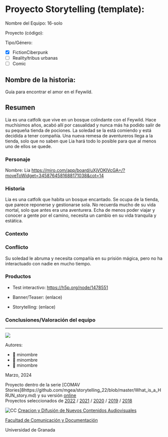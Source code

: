 

# Proyecto Storytelling (template): 

Nombre del Equipo: 16-solo

Proyecto (código): 

Tipo/Género:  
- [x] FictionCiberpunk  
- [ ] Reality/tribus urbanas  
- [ ] Comic

## Nombre de la historia: 
Guía para encontrar el amor en el Feywild. 
 
## Resumen
Lia es una catfolk que vive en un bosque colindante con el Feywild. Hace muchísimos años, acabó allí por casualidad y nunca más ha podido salir de su pequeña tienda de pociones. La soledad se la está comiendo y está decidida a tener compañía. Una nueva remesa de aventureros llega a la tienda, solo que no saben que Lia hará todo lo posible para que al menos uno de ellos se quede. 


### Personaje




Nombre: Lia
https://miro.com/app/board/uXjVOKlVcGA=/?moveToWidget=3458764581688171038&cot=14


### Historia
Lia es una catfolk que habita un bosque encantado. Se ocupa de la tienda, que parece reponerse y gestionarse sola. No recuerda mucho de su vida mortal, solo que antes era una aventurera. Echa de menos poder viajar y conocer a gente por el camino, necesita un cambio en su vida tranquila y estática. 


### Contexto


### Conflicto 
Su soledad le abruma y necesita compañía en su prisión mágica, pero no ha interactuado con nadie en mucho tiempo. 


### Productos

- Test interactivo: https://h5p.org/node/1478551

- Banner/Teaser:  (enlace) 


- Storytelling: (enlace) 




### Conclusiones/Valoración del equipo

------
![](https://upload.wikimedia.org/wikipedia/commons/thumb/6/62/CC-BY-SA-Andere_Wikis_%28v%29.svg/200px-CC-BY-SA-Andere_Wikis_%28v%29.svg.png)


Autores:  
<!---
Incluir lista de personas del grupo 
Se puede añadir enlace a página personal de github o lo que se quiera...(optativo)
-->

- :man: minombre
- :woman: minombre
- :woman: minombre 

<!---
Lista completa de emojis de markDown - https://gist.github.com/rxaviers/7360908) 
-->



Marzo, 2024

Proyecto dentro de la serie [COMAV Stories]8https://github.com/mgea/storytelling_22/blob/master/What_is_a_HRUN_story.md) y su versión [online](https://utopolis.ugr.es/media/HRUN/)  
Proyectos seleccionados de [2022](https://github.com/mgea/storytelling/blob/master/2022/readme.md) / [2021](https://github.com/mgea/storytelling/blob/master/2021/readme.md) / [2020](https://github.com/mgea/storytelling/blob/master/2020/readme.md)  / 
[2019](https://github.com/mgea/storytelling/blob/master/2019/readme.md) / [2018](https://github.com/mgea/storytelling/blob/master/2018/readme.md) 

![CC](https://mirrors.creativecommons.org/presskit/buttons/88x31/png/by-nc-sa.png) [Creacion y Difusión de Nuevos Contenidos Audiovisuales](http://utopolis.ugr.es/medialab)

[Facultad de Comunicación y Documentación](http://fcd.ugr.es)

Universidad de Granada
